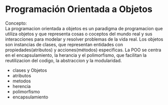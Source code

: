 # Programación Orientada a Objetos
Concepto: <br>
La programacion orientada a objetos es un paradigma de programacion que utiliza objetos y que representa cosas o coceptos del mundo real y sus interacciones para modelar y resolver problemas de la vida real. Los objetos son instancias de clases, que representan entidades con propiedades(atributos) y acciones(métodos) especificas. La POO se centra en el encapsulamiento, la herancia y el polimorfismo, que facilitan la reutilizacion del codigo, la abstraccion y la modularidad.
- clases y Objetos
- atributos
- metodos
- herencia
- polimorfismo
- encapsulamiento
